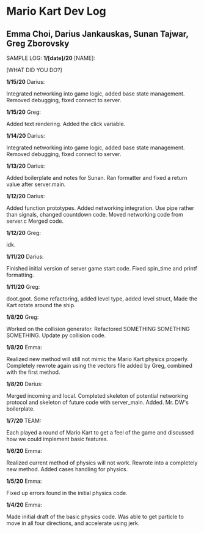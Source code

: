 # Mario Kart Dev Log

## Emma Choi, Darius Jankauskas, Sunan Tajwar, Greg Zborovsky


SAMPLE LOG:
__1/[date]/20__ [NAME]:

[WHAT DID YOU DO?]


__1/15/20__ Darius:

Integrated networking into game logic, added base state management. Removed debugging, fixed connect to server.

__1/15/20__ Greg:

Added text rendering. Added the click variable. 

__1/14/20__ Darius:

Integrated networking into game logic, added base state management. Removed debugging, fixed connect to server.

__1/13/20__ Darius:

Added boilerplate and notes for Sunan. Ran formatter and fixed a return value after server.main. 

__1/12/20__ Darius:

Added function prototypes. Added networking integration. Use pipe rather than signals, changed countdown code. Moved networking code from server.c Merged code. 

__1/12/20__ Greg:

idk.

__1/11/20__ Darius:

Finished initial version of server game start code. Fixed spin_time and printf formatting. 

__1/11/20__ Greg:

doot.goot. Some refactoring, added level type, added level struct, Made the Kart rotate around the ship. 

__1/8/20__ Greg:

Worked on the collision generator. Refactored SOMETHING SOMETHING SOMETHING. Update py collision code. 

__1/8/20__ Emma:

Realized new method will still not mimic the Mario Kart physics properly. Completely rewrote again using the vectors file added by Greg, combined with the first method.

__1/8/20__ Darius:

Merged incoming and local. Completed skeleton of potential networking protocol and skeleton of future code with server_main. Added. Mr. DW's boilerplate. 

__1/7/20__ TEAM:

Each played a round of Mario Kart to get a feel of the game and discussed how we could implement basic features.


__1/6/20__ Emma:

Realized current method of physics will not work. Rewrote into a completely new method. Added cases handling for physics.


__1/5/20__ Emma:

Fixed up errors found in the initial physics code.


__1/4/20__ Emma:

Made initial draft of the basic physics code. Was able to get particle to move in all four directions, and accelerate using jerk.
